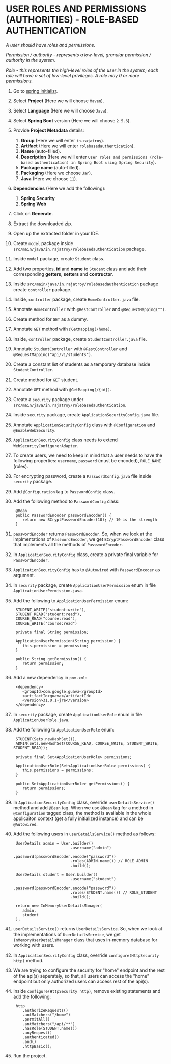 # USER ROLES AND PERMISSIONS (AUTHORITIES) - ROLE-BASED AUTHENTICATION
   
*A user should have roles and permissions.*

*Permission / authority - represents a low-level, granular permission / authority in the system.*

*Role - this represents the high-level roles of the user in the system; each role will have a set of low-level privileges. A role may 0 or more permissions.*

1. Go to [spring initializr](https://start.spring.io/).
2. Select **Project** (Here we will choose `Maven`).
3. Select **Language** (Here we will choose `Java`).
4. Select **Spring Boot** version (Here we will choose `2.5.6`).
5. Provide **Project Metadata** details:
   1. **Group** (Here we will enter `in.rajatroy`).
   2. **Artifact** (Here we will enter `rolebasedauthentication`).
   3. **Name** (auto-filled).
   4. **Description** (Here we will enter `User roles and permissions (role-based authentication) in Spring Boot using Spring Security`).
   5. **Package name** (auto-filled).
   6. **Packaging** (Here we choose `Jar`).
   7. **Java** (Here we choose `11`).
6. **Dependencies** (Here we add the following):
   1. **Spring Security**
   2. **Spring Web**
7. Click on **Generate**.
8.  Extract the downloaded zip.
9.  Open up the extracted folder in your IDE.
10. Create `model` package inside `src/main/java/in.rajatroy/rolebasedauthentication` package.
11. Inside `model` package, create `Student` class.
12. Add two properties, **id** and **name** to `Student` class and add their corresponding **getters**, **setters** and **contructor**.
13. Inside `src/main/java/in.rajatroy/rolebasedauthentication` package create `controller` package.
14. Inside, `controller` package, create `HomeController.java` file.
15. Annotate `HomeController` with `@RestController` and `@RequestMapping("")`.
16. Create method for `GET` as a dummy.
17. Annotate `GET` method with `@GetMapping(/home)`.
18. Inside, `controller` package, create `StudentController.java` file.
19. Annotate `StudentController` with `@RestController` and `@RequestMapping("api/v1/students")`.
20. Create a constant list of students as a temporary database inside `StudentController`.
21. Create method for `GET` student.
22. Annotate `GET` method with `@GetMapping(/{id})`.
23. Create a `security` package under `src/main/java/in.rajatroy/rolebasedauthentication`.
24. Inside `security` package, create `ApplicationSecurityConfig.java` file.
25. Annotate `ApplicationSecurityConfig` class with `@Configuration` and `@EnableWebSecurity`.
26. `ApplicationSecurityConfig` class needs to extend `WebSecurityConfigurerAdapter`.
27. To create users, we need to keep in mind that a user needs to have the following properties: `username`, `password` (must be encoded), `ROLE_NAME` (roles).
28. For encrypting password, create a `PasswordConfig.java` file inside `security` package.
29. Add `@Configuration` tag to `PasswordConfig` class.
30. Add the following method to `PasswordConfig` class:

         @Bean
         public PasswordEncoder passwordEncoder() {
            return new BCryptPasswordEncoder(10); // 10 is the strength
         }

31. `passwordEncoder` returns `PasswordEncoder`. So, when we look at the implmentations of `PasswordEncoder`, we get `BCryptPasswordEncoder` class that implements all the methods of `PasswordEncoder`.
32. In `ApplicationSecurityConfig` class, create a private final variable for `PasswordEncoder`.
36. `ApplicationSecurityConfig` has to `@Autowired` with `PasswordEncoder` as argument.
37. In `security` package, create `ApplicationUserPermission` enum in file `ApplicationUserPermission.java`.
38. Add the following to `ApplicationUserPermission` enum:

         STUDENT_WRITE("student:write"),
         STUDENT_READ("student:read"),
         COURSE_READ("course:read"),
         COURSE_WRITE("course:read")

         private final String permission;

         ApplicationUserPermission(String permission) {
            this.permission = permission;
         }

         public String getPermission() {
            return permission;
         }

39. Add a new dependency in `pom.xml`:

         <dependency>
            <groupId>com.google.guava</groupId>
            <artifactId>guava</artifactId>
            <version>31.0.1-jre</version>
         </dependency>

40. In `security` package, create `ApplicationUserRole` enum in file `ApplicationUserRole.java`.
41. Add the following to `ApplicationUserRole` enum:

         STUDENT(Sets.newHashSet()),
         ADMIN(Sets.newHashSet(COURSE_READ, COURSE_WRITE, STUDENT_WRITE, STUDENT_READ));

         private final Set<ApplicationUserRole> permissions;

         ApplicationUserRole(Set<ApplicationUserRole> permissions) {
            this.permissions = permissions;
         }

         public Set<ApplicationUserRole> getPermissions() {
            return permissions;
         }

42. In `ApplicationSecurityConfig` class, override `userDetailsService()` method and add `@Bean` tag. When we use `@Bean` tag for a method in `@Configuration` tagged class, the method is available in the whole applicaiton context (get a fully initialized instance) and can be `@Autowired`.
43. Add the following users in `userDetailsService()` method as follows:

         UserDetails admin = User.builder()
                                 .username("admin")
                                 .password(passwordEncoder.encode("password"))
                                 .roles(ADMIN.name()) // ROLE_ADMIN
                                 .build();

         UserDetails student = User.builder()
                                 .username("student")
                                 .password(passwordEncoder.encode("password"))
                                 .roles(STUDENT.name()) // ROLE_STUDENT
                                 .build();

         return new InMemoryUserDetailsManager(
            admin,
            student
         );

44. `userDetailsService()` returns `UserDetailsService`. So, when we look at the implementations of `UserDetailsService`, we get `InMemoryUserDetailsManager` class that uses in-memory database for working with users.
45. In `ApplicationSecurityConfig` class, override `configure(HttpSecurity http)` method.
46. We are trying to configure the security for "home" endpoint and the rest of the api(s) seperately, so that, all users can access the "home" endpoint but only authorized users can access rest of the api(s).
47. Inside `configure(HttpSecurity http)`, remove existing statements and add the following:

         http
            .authorizeRequests()
            .antMatchers("/home")
            .permitAll()
            .antMatchers("/api/**")
            .hasRole(STUDENT.name())
            .anyRequest()
            .authenticated()
            .and()
            .httpBasic();

48. Run the project.